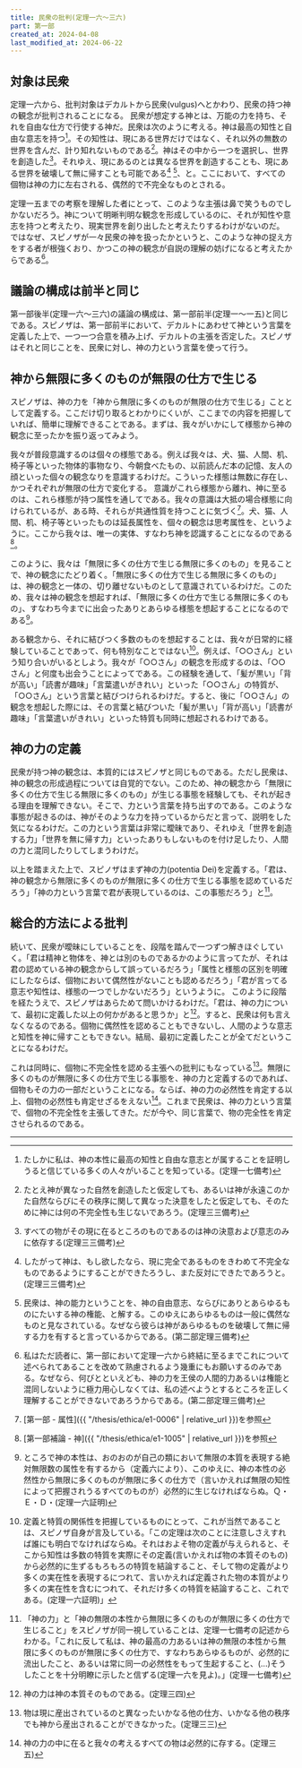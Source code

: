 ```yaml
---
title: 民衆の批判(定理一六～三六)
part: 第一部
created_at: 2024-04-08
last_modified_at: 2024-06-22
---
```


## 対象は民衆

定理一六から、批判対象はデカルトから民衆(vulgus)へとかわり、民衆の持つ神の観念が批判されることになる。
民衆が想定する神とは、万能の力を持ち、それを自由な仕方で行使する神だ。民衆は次のように考える。神は最高の知性と自由な意志を持つ[^ref1]。その知性は、現にある世界だけではなく、それ以外の無数の世界を含んだ、計り知れないものである[^ref2]。神はその中から一つを選択し、世界を創造した[^ref3]。それゆえ、現にあるのとは異なる世界を創造することも、現にある世界を破壊して無に帰すことも可能である[^ref4] [^ref5]、と。ここにおいて、すべての個物は神の力に左右される、偶然的で不完全なものとされる。

[^ref1]:たしかに私は、神の本性に最高の知性と自由な意志とが属することを証明しうると信じている多くの人々がいることを知っている。(定理一七備考)

[^ref2]:たとえ神が異なった自然を創造したと仮定しても、あるいは神が永遠このかた自然ならびにその秩序に関して異なった決意をしたと仮定しても、そのために神には何の不完全性も生じないであろう。(定理三三備考)

[^ref3]:すべての物がその現に在るところのものであるのは神の決意および意志のみに依存する(定理三三備考)

[^ref4]:したがって神は、もし欲したなら、現に完全であるものをきわめて不完全なものであるようにすることができたろうし、また反対にできたであろうと。(定理三三備考)

[^ref5]:民衆は、神の能力ということを、神の自由意志、ならびにありとあらゆるものにたいする神の権能、と解する。このゆえにあらゆるものは一般に偶然なものと見なされている。なぜなら彼らは神があらゆるものを破壊して無に帰する力を有すると言っているからである。(第二部定理三備考)

定理一五までの考察を理解した者にとって、このような主張は鼻で笑うものでしかないだろう。神について明晰判明な観念を形成しているのに、それが知性や意志を持つと考えたり、現実世界を創り出したと考えたりするわけがないのだ。
ではなぜ、スピノザが一々民衆の神を扱ったかというと、このような神の捉え方をする者が根強くおり、かつこの神の観念が自説の理解の妨げになると考えたからである[^ref6]。

[^ref6]:私はただ読者に、第一部において定理一六から終結に至るまでこれについて述べられてあることを改めて熟慮されるよう幾重にもお願いするのみである。なぜなら、何びとといえども、神の力を王侯の人間的力あるいは権能と混同しないように極力用心しなくては、私の述べようとするところを正しく理解することができないであろうからである。(第二部定理三備考)

## 議論の構成は前半と同じ

第一部後半(定理一六～三六)の議論の構成は、第一部前半(定理一～一五)と同じである。スピノザは、第一部前半において、デカルトにあわせて神という言葉を定義した上で、一つ一つ合意を積み上げ、デカルトの主張を否定した。スピノザはそれと同じことを、民衆に対し、神の力という言葉を使って行う。

## 神から無限に多くのものが無限の仕方で生じる

スピノザは、神の力を「神から無限に多くのものが無限の仕方で生じる」こととして定義する。ここだけ切り取るとわかりにくいが、ここまでの内容を把握していれば、簡単に理解できることである。まずは、我々がいかにして様態から神の観念に至ったかを振り返ってみよう。

我々が普段意識するのは個々の様態である。例えば我々は、犬、猫、人間、机、椅子等といった物体的事物なり、今朝食べたもの、以前読んだ本の記憶、友人の顔といった個々の観念なりを意識するわけだ。こういった様態は無数に存在し、かつそれぞれが無限の仕方で変化する。
意識がこれら様態から離れ、神に至るのは、これら様態が持つ属性を通してである。我々の意識は大抵の場合様態に向けられているが、ある時、それらが共通性質を持つことに気づく[^ref7]。犬、猫、人間、机、椅子等といったものは延長属性を、個々の観念は思考属性を、というように。ここから我々は、唯一の実体、すなわち神を認識することになるのである[^ref8]。

[^ref7]:[第一部 - 属性]({{ "/thesis/ethica/e1-0006" | relative_url }})を参照

[^ref8]:[第一部補論 - 神]({{ "/thesis/ethica/e1-1005" | relative_url }})を参照

このように、我々は「無限に多くの仕方で生じる無限に多くのもの」を見ることで、神の観念にたどり着く。「無限に多くの仕方で生じる無限に多くのもの」は、神の観念と一体の、切り離せないものとして意識されているわけだ。このため、我々は神の観念を想起すれば、「無限に多くの仕方で生じる無限に多くのもの」、すなわち今までに出会ったありとあらゆる様態を想起することになるのである[^ref9]。

[^ref9]:ところで神の本性は、おのおのが自己の類において無限の本質を表現する絶対無限数の属性を有するから（定義六により）、このゆえに、神の本性の必然性から無限に多くのものが無限に多くの仕方で（言いかえれば無限の知性によって把握されうるすべてのものが）必然的に生じなければならぬ。Ｑ・Ｅ・Ｄ・(定理一六証明)

ある観念から、それに結びつく多数のものを想起することは、我々が日常的に経験していることであって、何も特別なことではない[^ref10]。例えば、「○○さん」という知り合いがいるとしよう。我々が「○○さん」の観念を形成するのは、「○○さん」と何度も出会うことによってである。この経験を通して、「髪が黒い」「背が高い」「読書が趣味」「言葉遣いがきれい」といった「○○さん」の特質が、「○○さん」という言葉と結びつけられるわけだ。すると、後に「○○さん」の観念を想起した際には、その言葉と結びついた「髪が黒い」「背が高い」「読書が趣味」「言葉遣いがきれい」といった特質も同時に想起されるわけである。

[^ref10]:定義と特質の関係性を把握しているものにとって、これが当然であることは、スピノザ自身が言及している。「この定理は次のことに注意しさえすれば誰にも明白でなければならぬ。それはおよそ物の定義が与えられると、そこから知性は多数の特質を実際にその定義(言いかえれば物の本質そのもの)から必然的に生ずるもろもろの特質を結論すること、そして物の定義がより多くの実在性を表現するにつれて、言いかえれば定義された物の本質がより多くの実在性を含むにつれて、それだけ多くの特質を結論すること、これである。(定理一六証明)」

## 神の力の定義

民衆が持つ神の観念は、本質的にはスピノザと同じものである。ただし民衆は、神の観念の形成過程については自覚的でない。このため、神の観念から「無限に多くの仕方で生じる無限に多くのもの」が生じる事態を経験しても、それが起きる理由を理解できない。そこで、力という言葉を持ち出すのである。このような事態が起きるのは、神がそのような力を持っているからだと言って、説明をした気になるわけだ。この力という言葉は非常に曖昧であり、それゆえ「世界を創造する力」「世界を無に帰す力」といったありもしないものを付け足したり、人間の力と混同したりしてしまうわけだ。

以上を踏まえた上で、スピノザはまず神の力(potentia Dei)を定義する。「君は、神の観念から無限に多くのものが無限に多くの仕方で生じる事態を認めているだろう」「神の力という言葉で君が表現しているのは、この事態だろう」と[^ref11]。

[^ref11]:「神の力」と「神の無限の本性から無限に多くのものが無限に多くの仕方で生じること」をスピノザが同一視していることは、定理一七備考の記述からわかる。「これに反して私は、神の最高の力あるいは神の無限の本性から無限に多くのものが無限に多くの仕方で、すなわちあらゆるものが、必然的に流出したこと、あるいは常に同一の必然性をもって生起すること、(...)そうしたことを十分明瞭に示したと信ずる(定理一六を見よ)。」(定理一七備考)

## 総合的方法による批判

続いて、民衆が曖昧にしていることを、段階を踏んで一つずつ解きほぐしていく。「君は精神と物体を、神とは別のものであるかのように言ってたが、それは君の認めている神の観念からして誤っているだろう」「属性と様態の区別を明確にしたならば、個物において偶然性がないことも認めるだろう」「君が言ってる意志や知性は、様態の一つでしかないだろう」というように。
このように段階を経たうえで、スピノザはあらためて問いかけるわけだ。「君は、神の力について、最初に定義した以上の何かがあると思うか」と[^ref12]。すると、民衆は何も言えなくなるのである。個物に偶然性を認めることもできないし、人間のような意志と知性を神に帰すこともできない。結局、最初に定義したことが全てだということになるわけだ。

[^ref12]:神の力は神の本質そのものである。(定理三四)

これは同時に、個物に不完全性を認める主張への批判にもなっている[^ref13]。無限に多くのものが無限に多くの仕方で生じる事態を、神の力と定義するのであれば、個物もその力の一部だということになる。ならば、神の力の必然性を肯定する以上、個物の必然性も肯定せざるをえない[^ref14]。これまで民衆は、神の力という言葉で、個物の不完全性を主張してきた。だが今や、同じ言葉で、物の完全性を肯定させられるのである。

[^ref13]:物は現に産出されているのと異なったいかなる他の仕方、いかなる他の秩序でも神から産出されることができなかった。(定理三三)

[^ref14]:神の力の中に在ると我々の考えるすべての物は必然的に存する。(定理三五)

---